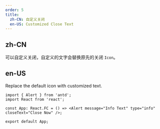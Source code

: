 ```yaml
---
order: 5
title:
  zh-CN: 自定义关闭
  en-US: Customized Close Text
---
```


## zh-CN

可以自定义关闭，自定义的文字会替换原先的关闭 `Icon`。

## en-US

Replace the default icon with customized text.

```tsx
import { Alert } from 'antd';
import React from 'react';

const App: React.FC = () => <Alert message="Info Text" type="info" closeText="Close Now" />;

export default App;
```
